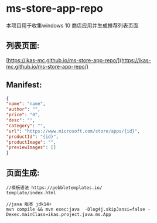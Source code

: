 # ms-store-app-repo

本项目用于收集windows 10 商店应用并生成推荐列表页面

## 列表页面:

[https://ikas-mc.github.io/ms-store-app-repo/](https://ikas-mc.github.io/ms-store-app-repo/)

## Manifest:

```json
{
"name": "name",
"author": "",
"price": "0",
"desc": "",
"category": "",
"url": "https://www.microsoft.com/store/apps/{id}",
"productId": "{id}",
"productImage": "",
"previewImages": []
}
```

## 页面生成:

```
//模板语法 https://pebbletemplates.io/
template/index.html
```

```shell
//java 版本 jdk14+
mvn compile && mvn exec:java  -Dlog4j.skipJansi=false -Dexec.mainClass=ikas.project.java.ms.App 
```

